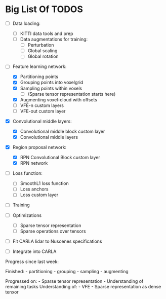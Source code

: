 # Big List Of TODOS


- [ ] Data loading:
    - [ ] KITTI data tools and prep
    - [ ] Data augmentations for training:
        - [ ] Perturbation
        - [ ] Global scaling
        - [ ] Global rotation
- [ ] Feature learning network:
    - [x] Partitioning points
    - [x] Grouping points into voxelgrid
    - [x] Sampling points within voxels
        - [ ] (Sparse tensor representation starts here)
    - [x] Augmenting voxel-cloud with offsets
    - [ ] VFE-n custom layers
    - [ ] VFE-out custom layer
- [x] Convolutional middle layers:
    - [x] Convolutional middle block custom layer
    - [x] Convolutional middle layers
- [x] Region proposal network:
    - [x] RPN Convolutional Block custom layer
    - [x] RPN network
- [ ] Loss function:
    - [ ] SmoothL1 loss function
    - [ ] Loss anchors
    - [ ] Loss custom layer
- [ ] Training
- [ ] Optimizations
    - [ ] Sparse tensor representation
    - [ ] Sparse operations over tensors
- [ ] Fit CARLA lidar to Nuscenes specifications
- [ ] Integrate into CARLA


Progress since last week:

Finished:
    - partitioning
    - grouping
    - sampling
    - augmenting

Progressed on:
    - Sparse tensor representation
    - Understanding of remaining tasks
Understanding of:
    - VFE
    - Sparse representation as dense tenxor